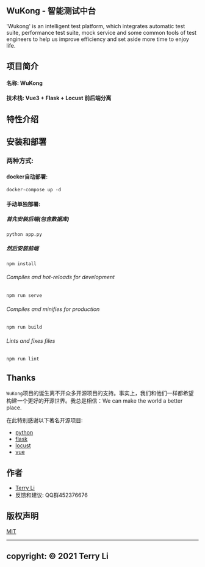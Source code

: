 ## WuKong - 智能测试中台
'Wukong' is an intelligent test platform, which integrates automatic test suite, performance test suite, mock service and some common tools of test engineers to help us improve efficiency and set aside more time to enjoy life.

## 项目简介

#### 名称: WuKong
#### 技术栈: Vue3 + Flask + Locust 前后端分离



## 特性介绍


## 安装和部署
### 两种方式:
#### docker自动部署:
```
docker-compose up -d
```

#### 手动单独部署:
##### 首先安装后端(包含数据库)
```
python app.py
```

##### 然后安装前端
```
npm install
```

###### Compiles and hot-reloads for development
```
npm run serve
```

###### Compiles and minifies for production
```
npm run build
```

###### Lints and fixes files
```
npm run lint
```



## Thanks
`WuKong`项目的诞生离不开众多开源项目的支持。事实上，我们和他们一样都希望构建一个更好的开源世界。我总是相信：We can make the world a better place.

在此特别感谢以下著名开源项目:
- [python](https://github.com/python/cpython)
- [flask](https://github.com/pallets/flask)
- [locust](https://github.com/locustio/locust)
- [vue](https://github.com/vuejs/vue)


## 作者
- [Terry Li](https://github.com/wenjieLife)
- 反馈和建议: QQ群452376676

## 版权声明
[MIT](https://github.com/WenJieLife/WuKong/blob/main/LICENSE)

---
copyright: © 2021 Terry Li
---